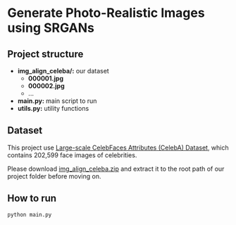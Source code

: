 # Generate Photo-Realistic Images using SRGANs

## Project structure
* __img_align_celeba/:__ our dataset
    - __000001.jpg__
    - __000002.jpg__
    - ...
* __main.py:__ main script to run
* __utils.py:__ utility functions 

## Dataset
This project use [Large-scale CelebFaces Attributes (CelebA) Dataset](http://mmlab.ie.cuhk.edu.hk/projects/CelebA.html), which contains 202,599 face images of celebrities.

Please download [img_align_celeba.zip](https://drive.google.com/drive/folders/0B7EVK8r0v71pTUZsaXdaSnZBZzg) and extract it to the root
path of our project folder before moving on.

## How to run

```
python main.py
```